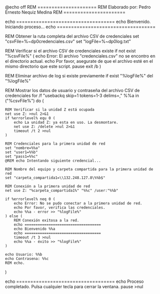 @echo off
REM =====================
REM Elaborado por: Pedro Ernesto Nequiz Medina
REM ======================

echo ===================================
echo Bienvenido. Iniciando proceso...
echo ===================================

REM Obtener la ruta completa del archivo CSV de credenciales
set "csvFile=%~dp0credenciales.csv"
set "logFile=%~dp0log.txt"

REM Verificar si el archivo CSV de credenciales existe
if not exist "%csvFile%" (
    echo Error: El archivo "credenciales.csv" no se encontro en el directorio actual.
    echo Por favor, asegurate de que el archivo esté en el mismo directorio que este script.
    pause
    exit /b
)

REM Eliminar archivo de log si existe previamente
if exist "%logFile%" del "%logFile%"

REM Mostrar los datos de usuario y contraseña del archivo CSV de credenciales
for /f "usebackq skip=1 tokens=1-3 delims=," %%a in ("%csvFile%") do (

    REM Verificar si la unidad Z está ocupada
    net use Z: >nul 2>&1
    if %errorlevel% equ 0 (
        echo La unidad Z: ya esta en uso. La desmontare.
        net use Z: /delete >nul 2>&1
        timeout /t 2 >nul
    )

    REM Credenciales para la primera unidad de red
    set "nombre=%%a"
    set "user1=%%b"
    set "pass1=%%c"
    @REM echo Intentando siguiente credencial...
    
    REM Nombre del equipo y carpeta compartida para la primera unidad de red
    set "carpeta_compartida1=\\132.248.127.8\%%b$"
    
    REM Conexión a la primera unidad de red 
    net use Z: "%carpeta_compartida1%" "%%c" /user:"%%b"

    if %errorlevel% neq 0 (
        echo Error: No se pudo conectar a la primera unidad de red.
        echo Por favor, verifica las credenciales.
        echo %%a - error >> "%logFile%"
    ) else (
        REM Conexión exitosa a la red.
        echo ===================================
        echo Bienvenido %%a
        echo ===================================
        timeout /t 3 >nul
        echo %%a - éxito >> "%logFile%"
    )

    echo Usuario: %%b
    echo Contrasena: %%c
    REM echo.
)

echo ===================================
echo Proceso completado. Pulsa cualquier tecla para cerrar la ventana.
pause >nul
